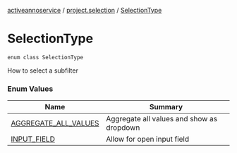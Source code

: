 [activeannoservice](../../index.md) / [project.selection](../index.md) / [SelectionType](./index.md)

# SelectionType

`enum class SelectionType`

How to select a subfilter

### Enum Values

| Name | Summary |
|---|---|
| [AGGREGATE_ALL_VALUES](-a-g-g-r-e-g-a-t-e_-a-l-l_-v-a-l-u-e-s.md) | Aggregate all values and show as dropdown |
| [INPUT_FIELD](-i-n-p-u-t_-f-i-e-l-d.md) | Allow for open input field |
